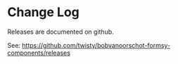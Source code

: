 # Change Log

Releases are documented on github.

See: https://github.com/twisty/bobvanoorschot-formsy-components/releases
